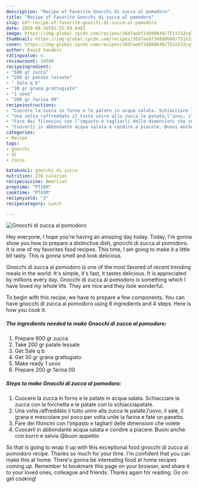 ```yaml
---
description: "Recipe of Favorite Gnocchi di zucca al pomodoro"
title: "Recipe of Favorite Gnocchi di zucca al pomodoro"
slug: 107-recipe-of-favorite-gnocchi-di-zucca-al-pomodoro
date: 2020-08-26T01:52:09.646Z
image: https://img-global.cpcdn.com/recipes/36d7aebf34880b49/751x532cq70/gnocchi-di-zucca-al-pomodoro-recipe-main-photo.jpg
thumbnail: https://img-global.cpcdn.com/recipes/36d7aebf34880b49/751x532cq70/gnocchi-di-zucca-al-pomodoro-recipe-main-photo.jpg
cover: https://img-global.cpcdn.com/recipes/36d7aebf34880b49/751x532cq70/gnocchi-di-zucca-al-pomodoro-recipe-main-photo.jpg
author: David Sanders
ratingvalue: 4
reviewcount: 18048
recipeingredient:
- "600 gr zucca"
- "200 gr patate lessate"
- " Sale q b"
- "30 gr grana grattugiato"
- "1 uovo"
- "200 gr farina 00"
recipeinstructions:
- "Cuocere la zucca in forno e le patate in acqua salata. Schiacciare la zucca con la forchetta e le patate con lo schiacciapatate."
- "Una volta raffreddato il tutto unire alla zucca le patate,l’uovo, il sale, il grana e mescolare poi poco per volta unite la farina e fate un panetto."
- "Fare dei filoncini con l’impasto e tagliarli delle dimensioni che volete"
- "Cuocerli in abbondante acqua salata e condire a piacere. Buoni anche con burro e salvia 😋buon appetito"
categories:
- Recipe
tags:
- gnocchi
- di
- zucca

katakunci: gnocchi di zucca 
nutrition: 270 calories
recipecuisine: American
preptime: "PT16M"
cooktime: "PT45M"
recipeyield: "3"
recipecategory: Lunch

---
```



![Gnocchi di zucca al pomodoro](https://img-global.cpcdn.com/recipes/36d7aebf34880b49/751x532cq70/gnocchi-di-zucca-al-pomodoro-recipe-main-photo.jpg)

Hey everyone, I hope you're having an amazing day today. Today, I'm gonna show you how to prepare a distinctive dish, gnocchi di zucca al pomodoro. It is one of my favorites food recipes. This time, I am going to make it a little bit tasty. This is gonna smell and look delicious.

Gnocchi di zucca al pomodoro is one of the most favored of recent trending meals in the world. It's simple, it's fast, it tastes delicious. It is appreciated by millions every day. Gnocchi di zucca al pomodoro is something which I have loved my whole life. They are nice and they look wonderful.




To begin with this recipe, we have to prepare a few components. You can have gnocchi di zucca al pomodoro using 6 ingredients and 4 steps. Here is how you cook it.

<!--inarticleads1-->

##### The ingredients needed to make Gnocchi di zucca al pomodoro:

1. Prepare 600 gr zucca
1. Take 200 gr patate lessate
1. Get  Sale q b
1. Get 30 gr grana grattugiato
1. Make ready 1 uovo
1. Prepare 200 gr farina 00




<!--inarticleads2-->

##### Steps to make Gnocchi di zucca al pomodoro:

1. Cuocere la zucca in forno e le patate in acqua salata. Schiacciare la zucca con la forchetta e le patate con lo schiacciapatate.
1. Una volta raffreddato il tutto unire alla zucca le patate,l’uovo, il sale, il grana e mescolare poi poco per volta unite la farina e fate un panetto.
1. Fare dei filoncini con l’impasto e tagliarli delle dimensioni che volete
1. Cuocerli in abbondante acqua salata e condire a piacere. Buoni anche con burro e salvia 😋buon appetito




So that is going to wrap it up with this exceptional food gnocchi di zucca al pomodoro recipe. Thanks so much for your time. I'm confident that you can make this at home. There's gonna be interesting food at home recipes coming up. Remember to bookmark this page on your browser, and share it to your loved ones, colleague and friends. Thanks again for reading. Go on get cooking!
